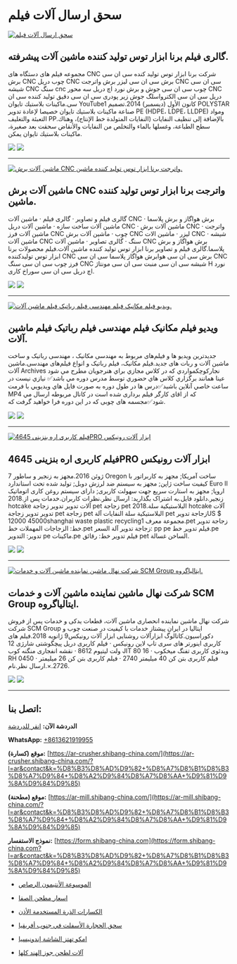 # سحق ارسال آلات فيلم

<a href="https://swt.shibang-china.com/?l=ar&img&k=%D8%B3%D8%AD%D9%82+%D8%A7%D8%B1%D8%B3%D8%A7%D9%84+%D8%A2%D9%84%D8%A7%D8%AA+%D9%81%D9%8A%D9%84%D9%85" target="_blank">![سحق ارسال آلات فيلم](http://static.shibang-china.com/all-800x300/1427.jpg)</a>

## گالری فیلم برنا ابزار توس تولید کننده ماشین آلات پیشرفته.
مجموعه فیلم های دستگاه های CNC شرکت برنا ابزار توس تولید کنده سی ان سی برش CNC چوب دریل CNC برش سی ان سی لیزر برش واترجت CNC سی ان سی شیشه CNC سنگ cnc چوب سی ان سی جوش و برش نورد اچ دریل سه محور CNC دریل سی ان سی الکترواسلگ جوش زیر پودری سی ان سی دقیق تولید کننده سی ان سی.ماكينات بلاستيك تايوان YouTube1 كانون الأول (ديسمبر) 2014.تصميم POLYSTAR صناعة ماكينات بلاستيك تايوان خصيصا لإعادة تدوير PE (HDPE، LDPE، LLDPE) ومواد التعبئة والتغليف PP.بالإضافة إلى تنظيف النفايات (النفايات المتولدة خط الإنتاج)، وهناك سطح الطباعة، وغسلها بالماء والتخلص من النفايات والأنقاض سحقت بعد صغيرة، ماكينات بلاستيك تايوان يمكن.


<a href="https://whatsapp.shibangsoft.com/WhatsApp.php" target="_blank" title="WhatsApp">![](http://static.shibang-china.com/icon/whatsapp.png)</a> <a href="https://swt.shibang-china.com/?l=ar&icon&k=%D8%B3%D8%AD%D9%82+%D8%A7%D8%B1%D8%B3%D8%A7%D9%84+%D8%A2%D9%84%D8%A7%D8%AA+%D9%81%D9%8A%D9%84%D9%85" target="_blank">![](http://static.shibang-china.com/icon/chat-ar.png)</a>

---

<a href="https://swt.shibang-china.com/?l=ar&img&k=%D8%B3%D8%AD%D9%82+%D8%A7%D8%B1%D8%B3%D8%A7%D9%84+%D8%A2%D9%84%D8%A7%D8%AA+%D9%81%D9%8A%D9%84%D9%85" target="_blank">![ماشین آلات برش CNC واترجت برنا ابزار توس تولید کننده ماشین.](http://static.shibang-china.com/all-800x300/1041.jpg)</a>

## ماشین آلات برش CNC واترجت برنا ابزار توس تولید کننده ماشین.
گالری فیلم و تصاویر &middot; گالری فیلم &middot; ماشین آلات CNC برش هواگاز و برش پلاسما &middot; ماشین آلات ساخت سازه &middot; ماشین آلات دریل CNC &middot; ماشین آلات برش CNC واترجت &middot; ماشین آلات فرز CNC چوب &middot; ماشین آلات برش CNC لیزر &middot; ماشین الات CNC شیشه &middot; ماشین آلات CNC سنگ &middot; گالری تصاویر &middot; ماشین آلات CNC برش هواگاز و برش پلاسما.گالری فیلم و تصاویر برنا ابزار توس تولید کننده ماشین آلات.فیلم محصولات برنا ابزار توس تولیدکننده CNC برش سی ان سی هوابرش هواگاز پلاسما سی ان سی CNC فرز چوب سی ان سی سنگ CNC شیشه سی ان سی منبت سی ان سی مونتاژ H نورد اچ دریل سی ان سی سوراخ کاری.


<a href="https://whatsapp.shibangsoft.com/WhatsApp.php" target="_blank" title="WhatsApp">![](http://static.shibang-china.com/icon/whatsapp.png)</a> <a href="https://swt.shibang-china.com/?l=ar&icon&k=%D8%B3%D8%AD%D9%82+%D8%A7%D8%B1%D8%B3%D8%A7%D9%84+%D8%A2%D9%84%D8%A7%D8%AA+%D9%81%D9%8A%D9%84%D9%85" target="_blank">![](http://static.shibang-china.com/icon/chat-ar.png)</a>

---

<a href="https://swt.shibang-china.com/?l=ar&img&k=%D8%B3%D8%AD%D9%82+%D8%A7%D8%B1%D8%B3%D8%A7%D9%84+%D8%A2%D9%84%D8%A7%D8%AA+%D9%81%D9%8A%D9%84%D9%85" target="_blank">![ویدیو فیلم مکانیک فیلم مهندسی فیلم رباتیک فیلم ماشین آلات.](http://static.shibang-china.com/all-800x300/672.jpg)</a>

## ویدیو فیلم مکانیک فیلم مهندسی فیلم رباتیک فیلم ماشین آلات.
جدیدترین ویدیو ها و فیلم‌های مربوط به مهندسی مکانیک ، مهندسی رباتیک و ساخت ماشین آلات و ربات های جدید.فیلم مکانیک، فیلم رباتیک و انواع فیلم‌های مهندسی.ماشین آلات Archives نجارکوچکمواردي که در کلاس مجازي براي هنرجويان مطرح مي شود عينا همانند برگزاري کلاس هاي حضوري توسط مدرس دوره مي باشد✅ نيازي نيست در ساعت خاصي آنلاين باشيد✅درس ها در طول دوره به صورت فايل هاي ويديويي با فرمت MP4 که از اقای کارگر فیلم برداری شده است در کانال مربوطه ارسال مي شود✅مجسمه های چوبی که در این دوره فرا خواهید گرفت که.


<a href="https://whatsapp.shibangsoft.com/WhatsApp.php" target="_blank" title="WhatsApp">![](http://static.shibang-china.com/icon/whatsapp.png)</a> <a href="https://swt.shibang-china.com/?l=ar&icon&k=%D8%B3%D8%AD%D9%82+%D8%A7%D8%B1%D8%B3%D8%A7%D9%84+%D8%A2%D9%84%D8%A7%D8%AA+%D9%81%D9%8A%D9%84%D9%85" target="_blank">![](http://static.shibang-china.com/icon/chat-ar.png)</a>

---

<a href="https://swt.shibang-china.com/?l=ar&img&k=%D8%B3%D8%AD%D9%82+%D8%A7%D8%B1%D8%B3%D8%A7%D9%84+%D8%A2%D9%84%D8%A7%D8%AA+%D9%81%D9%8A%D9%84%D9%85" target="_blank">![فیلم کاربری اره بنزینی 4645PRO ابزار آلات رونیکس](http://static.shibang-china.com/all-800x300/1368.jpg)</a>

## فیلم کاربری اره بنزینی 4645PRO ابزار آلات رونیکس
7 ژوئن 2016.مجهز به زنجیر و ساطور Oregon ساخت آمریکا; مجهز به کاربراتور با کیفیت ساخت ژاپن; مجهز به سیستم ضد لرزش دوبل; تولید شده تحت استاندارد Euro II اروپا; مجهز به استارت سریع جهت سهولت کاربری; دارای سیستم روغن کاری اتوماتیک زنجیر.دانلود فایل.به اشتراک بگذارید: ارسال نظر.نظرات کاربران.خدمات پس از.2018 hotcake آلات تدوير تدوير زجاجة pet زجاجة pet البلاستيكية سلة.2018 hotcake آلات تدوير تدوير زجاجة pet زجاجة pet البلاستيكية سلة النفايات آلة pet زجاجة تدويرUS $ 12000 45000shanghai waste plastic recycling1 مجموعة معرف.pet زجاجة تدوير خط: الزجاجات المهملات خط.pet زجاجة تدوير آلة السعر: pp pe فيلم تدوير خط.pe تدوير: التدوير pe ماكينات.pe فيلم تدوير خط: رقائق pet الساخن غسالة.


<a href="https://whatsapp.shibangsoft.com/WhatsApp.php" target="_blank" title="WhatsApp">![](http://static.shibang-china.com/icon/whatsapp.png)</a> <a href="https://swt.shibang-china.com/?l=ar&icon&k=%D8%B3%D8%AD%D9%82+%D8%A7%D8%B1%D8%B3%D8%A7%D9%84+%D8%A2%D9%84%D8%A7%D8%AA+%D9%81%D9%8A%D9%84%D9%85" target="_blank">![](http://static.shibang-china.com/icon/chat-ar.png)</a>

---

<a href="https://swt.shibang-china.com/?l=ar&img&k=%D8%B3%D8%AD%D9%82+%D8%A7%D8%B1%D8%B3%D8%A7%D9%84+%D8%A2%D9%84%D8%A7%D8%AA+%D9%81%D9%8A%D9%84%D9%85" target="_blank">![شرکت نهال ماشین نماینده ماشین آلات و خدمات SCM Group ایتالیاگروه.](http://static.shibang-china.com/all-800x300/751.jpg)</a>

## شرکت نهال ماشین نماینده ماشین آلات و خدمات SCM Group ایتالیاگروه.
شرکت نهال ماشین نماینده انحصاری ماشین آلات، قطعات یدکی و خدمات پس از فروش شرکت SCM Group ایتالیا در ایران پیشتاز خدمات با کیفیت در صنعت چوب و دکوراسیون.کاتالوگ ابزارآلات روشنایی ابزار آلات رونیکس9 ژانويه 2018.فیلم های کاربری اینورتر های سری تاپ لاین رونیکس &middot; فیلم کاربری دریل پیچگوشتی شارژی 12 ولت لیتیوم 8612 &middot; نقشه انفجاری منگنه کوب JIT 80 16 &middot; ویدئوی کاربری تفنگ میخکوب RH 0450 &middot; فیلم کاربری بتن کن 40 میلیمتر 2740 &middot; فیلم کاربری بتن کن 26 میلیمتر 2726.×.ارسال نظر.نام.


<a href="https://whatsapp.shibangsoft.com/WhatsApp.php" target="_blank" title="WhatsApp">![](http://static.shibang-china.com/icon/whatsapp.png)</a> <a href="https://swt.shibang-china.com/?l=ar&icon&k=%D8%B3%D8%AD%D9%82+%D8%A7%D8%B1%D8%B3%D8%A7%D9%84+%D8%A2%D9%84%D8%A7%D8%AA+%D9%81%D9%8A%D9%84%D9%85" target="_blank">![](http://static.shibang-china.com/icon/chat-ar.png)</a>

---
## اتصل بنا:

**الدردشة الآن:** [انقر للدردشة](https://swt.shibang-china.com?l=ar&contact&k=%D8%B3%D8%AD%D9%82+%D8%A7%D8%B1%D8%B3%D8%A7%D9%84+%D8%A2%D9%84%D8%A7%D8%AA+%D9%81%D9%8A%D9%84%D9%85)

**WhatsApp:**  [+8613621919955](https://whatsapp.shibangsoft.com/WhatsApp.php)

**موقع (كسارة):** [https://ar-crusher.shibang-china.com/](https://ar-crusher.shibang-china.com/?l=ar&contact&k=%D8%B3%D8%AD%D9%82+%D8%A7%D8%B1%D8%B3%D8%A7%D9%84+%D8%A2%D9%84%D8%A7%D8%AA+%D9%81%D9%8A%D9%84%D9%85)

**موقع (مطحنة):** [https://ar-mill.shibang-china.com/](https://ar-mill.shibang-china.com/?l=ar&contact&k=%D8%B3%D8%AD%D9%82+%D8%A7%D8%B1%D8%B3%D8%A7%D9%84+%D8%A2%D9%84%D8%A7%D8%AA+%D9%81%D9%8A%D9%84%D9%85)

**نموذج الاستفسار:** [https://form.shibang-china.com](https://form.shibang-china.com?l=ar&contact&k=%D8%B3%D8%AD%D9%82+%D8%A7%D8%B1%D8%B3%D8%A7%D9%84+%D8%A2%D9%84%D8%A7%D8%AA+%D9%81%D9%8A%D9%84%D9%85)

* [الموسوعة الأنتيمون الرصاص](../24/%D8%A7%D9%84%D9%85%D9%88%D8%B3%D9%88%D8%B9%D8%A9%20%D8%A7%D9%84%D8%A3%D9%86%D8%AA%D9%8A%D9%85%D9%88%D9%86%20%D8%A7%D9%84%D8%B1%D8%B5%D8%A7%D8%B5.md)

* [اسعار مطحن الصفا](../22/%D8%A7%D8%B3%D8%B9%D8%A7%D8%B1%20%D9%85%D8%B7%D8%AD%D9%86%20%D8%A7%D9%84%D8%B5%D9%81%D8%A7.md)

* [الكسارات الذرة المستخدمة الأذن](../22/%D8%A7%D9%84%D9%83%D8%B3%D8%A7%D8%B1%D8%A7%D8%AA%20%D8%A7%D9%84%D8%B0%D8%B1%D8%A9%20%D8%A7%D9%84%D9%85%D8%B3%D8%AA%D8%AE%D8%AF%D9%85%D8%A9%20%D8%A7%D9%84%D8%A3%D8%B0%D9%86.md)

* [سحق الحجارة الأسفلت في جنوب أفريقيا](../25/%D8%B3%D8%AD%D9%82%20%D8%A7%D9%84%D8%AD%D8%AC%D8%A7%D8%B1%D8%A9%20%D8%A7%D9%84%D8%A3%D8%B3%D9%81%D9%84%D8%AA%20%D9%81%D9%8A%20%D8%AC%D9%86%D9%88%D8%A8%20%D8%A3%D9%81%D8%B1%D9%8A%D9%82%D9%8A%D8%A7.md)

* [امكو تهتز الشاشة إندونيسيا](../21/%D8%A7%D9%85%D9%83%D9%88%20%D8%AA%D9%87%D8%AA%D8%B2%20%D8%A7%D9%84%D8%B4%D8%A7%D8%B4%D8%A9%20%D8%A5%D9%86%D8%AF%D9%88%D9%86%D9%8A%D8%B3%D9%8A%D8%A7.md)

* [آلات لطحن جوز الهند كلها](../22/%D8%A2%D9%84%D8%A7%D8%AA%20%D9%84%D8%B7%D8%AD%D9%86%20%D8%AC%D9%88%D8%B2%20%D8%A7%D9%84%D9%87%D9%86%D8%AF%20%D9%83%D9%84%D9%87%D8%A7.md)